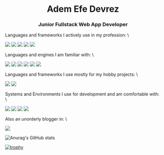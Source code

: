 <h1 align="center"><b>A</b>dem <b>E</b>fe <b>Devrez</b></h1>
<h3 align="center">Junior Fullstack Web App Developer</h3>

Languages and frameworks I actively use in my profession: \

<img src="https://img.shields.io/badge/.NET-512BD4?style=for-the-badge&logo=dotnet&logoColor=white" /> <img src="https://img.shields.io/badge/C%23-239120?style=for-the-badge&logo=csharp&logoColor=white" /> <img src="https://img.shields.io/badge/Sqlite-003B57?style=for-the-badge&logo=sqlite&logoColor=white" /> <img src="https://img.shields.io/badge/Go-00ADD8?style=for-the-badge&logo=go&logoColor=white" /> <img src="https://img.shields.io/badge/Python-FFD43B?style=for-the-badge&logo=python&logoColor=blue" />

Languages and engines I am familiar with: \

<img src="https://img.shields.io/badge/Java-ED8B00?style=for-the-badge&logo=openjdk&logoColor=white" /> <img src="https://img.shields.io/badge/C-00599C?style=for-the-badge&logo=c&logoColor=white" /> <img src="https://img.shields.io/badge/JavaScript-323330?style=for-the-badge&logo=javascript&logoColor=F7DF1E" /> <img src="https://img.shields.io/badge/HTML5-E34F26?style=for-the-badge&logo=html5&logoColor=white" /> <img src="https://img.shields.io/badge/CSS3-1572B6?style=for-the-badge&logo=css3&logoColor=white" /> <img src="https://img.shields.io/badge/Godot-478CBF?style=for-the-badge&logo=GodotEngine&logoColor=white" />

Languages and frameworks I use mostly for my hobby projects: \

<img src="https://img.shields.io/badge/Rust-black?style=for-the-badge&logo=rust&logoColor=#E57324" /> <img src="https://img.shields.io/badge/Tauri-FFC131?style=for-the-badge&logo=Tauri&logoColor=white" />

Systems and Environments I use for development and am comfortable with: \

<img src="https://img.shields.io/badge/Linux-FCC624?style=for-the-badge&logo=linux&logoColor=black" /> <img src="https://img.shields.io/badge/VSCode-0078D4?style=for-the-badge&logo=visual%20studio%20code&logoColor=white" /> <img src="https://img.shields.io/badge/Visual_Studio-5C2D91?style=for-the-badge&logo=visual%20studio&logoColor=white" /> <img src="https://img.shields.io/badge/Zed-white?style=for-the-badge&logo=zedindustries&logoColor=084CCF" />

Also an unorderly blogger in: \

<img src="https://img.shields.io/badge/Medium-12100E?style=for-the-badge&logo=medium&logoColor=white" />

![Anurag's GitHub stats](https://github-readme-stats.vercel.app/api?username=Aedevrez&show_icons=true&theme=radical)

[![trophy](https://github-profile-trophy.vercel.app/?username=Aedevrez&theme=onedark)](https://github.com/ryo-ma/github-profile-trophy)
